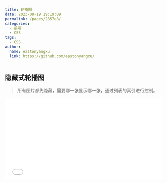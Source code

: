 ```yaml
---
title: 轮播图
date: 2023-09-19 19:19:09
permalink: /pages/2857e8/
categories:
  - 前端
  - CSS
tags:
  - CSS
author:
  name: eastonyangxu
  link: https://github.com/eastonyangxu/
---
```


## 隐藏式轮播图

<blockquote>所有图片都先隐藏，需要哪一张显示哪一张，通过列表的索引进行控制。</blockquote>

<iframe
  src="/css/demo/slideshow/01.html"
  width="100%"
  height="260rem"
  frameborder="0"
  scrolling="No"
  style="background-color: rgba(25,25,49,0.53)"
/>

[源码](https://github.com/eastonyangxu/eastonyangxu.github.io/tree/master/docs/.vuepress/public/css/demo/slideshow/01.html)

## 向左滚动轮播

<blockquote>所有图片横向排列，超出部分隐藏。需要复制第一张图片到最后，就可以实现此效果。</blockquote>

<iframe
  src="/css/demo/slideshow/02.html"
  width="100%"
  height="260rem"
  frameborder="0"
  scrolling="No"
  style="background-color: rgba(25,25,49,0.53)"
/>

[源码](https://github.com/eastonyangxu/eastonyangxu.github.io/tree/master/docs/.vuepress/public/css/demo/slideshow/02.html)

## 各种轮播样式

[轮播样式 github 地址](https://github.com/kenwheeler/slick)
